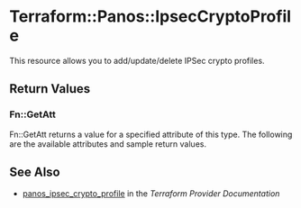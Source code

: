 # Terraform::Panos::IpsecCryptoProfile

This resource allows you to add/update/delete IPSec crypto profiles.

## Return Values

### Fn::GetAtt

Fn::GetAtt returns a value for a specified attribute of this type. The following are the available attributes and sample return values.

## See Also

* [panos_ipsec_crypto_profile](https://www.terraform.io/docs/providers/panos/r/ipsec_crypto_profile.html) in the _Terraform Provider Documentation_